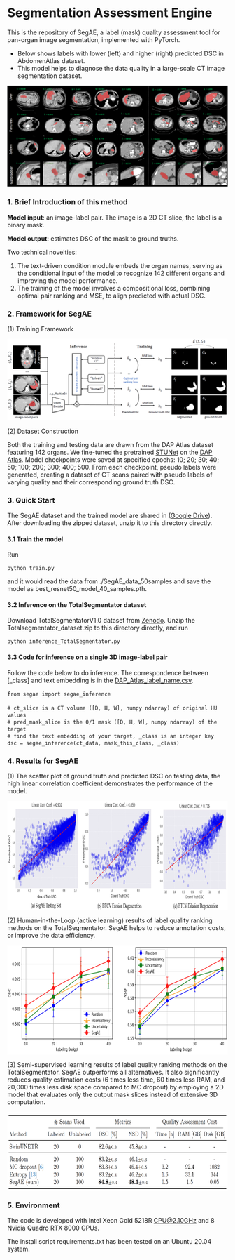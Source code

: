 # Segmentation Assessment Engine
This is the repository of SegAE, a label (mask) quality assessment tool for pan-organ image segmentation, implemented with PyTorch. 
- Below shows labels with lower (left) and higher (right) predicted DSC in AbdomenAtlas dataset. 
- This model helps to diagnose the data quality in a large-scale CT image segmentation dataset.

![Illustration of Mask Quality Analysis on AbdomenAtlas](./figs/good_vs_bad.jpg)

### 1. Brief Introduction of this method

**Model input**: an image-label pair. The image is a 2D CT slice, the label is a binary mask.

**Model output**: estimates DSC of the mask to ground truths.

Two technical novelties:

1. The text-driven condition module embeds the organ names, serving as the conditional input of the model to recognize 142 different organs and improving the model performance.
2. The training of the model involves a compositional loss, combining optimal pair ranking and MSE, to align predicted with actual DSC.

### 2. Framework for SegAE

(1) Training Framework

![Framework](./figs/framework.jpg)

(2) Dataset Construction

Both the training and testing data are drawn from the DAP Atlas dataset featuring 142 organs. We fine-tuned the pretrained [STUNet](https://github.com/uni-medical/STU-Net) on the [DAP Atlas](https://github.com/alexanderjaus/AtlasDataset). Model checkpoints were saved at specified epochs: 10; 20; 30; 40; 50; 100; 200; 300; 400; 500. From each checkpoint, pseudo labels were generated, creating a dataset of CT scans paired with pseudo labels of varying quality and their corresponding ground truth DSC.

### 3. Quick Start

The SegAE dataset and the trained model are shared in ([Google Drive](https://drive.google.com/drive/folders/1bMDSVSDB3Qv-6IhMaFloVdXZ52QP2V9X?usp=sharing)). After downloading the zipped dataset, unzip it to this directory directly.

#### 3.1 Train the model

Run

```
python train.py
```

and it would read the data from ./SegAE_data_50samples and save the model as best_resnet50_model_40_samples.pth.

#### 3.2 Inference on the TotalSegmentator dataset

Download TotalSegmentatorV1.0 dataset from [Zenodo](https://zenodo.org/records/6802614). Unzip the Totalsegmentator_dataset.zip to this directory directly, and run

```
python inference_TotalSegmentator.py
```

#### 3.3 Code for inference on a single 3D image-label pair

Follow the code below to do inference. The correspondence between \[_class\] and text embedding is in the [DAP_Atlas_label_name.csv](./DAP_Atlas_label_name.csv).

```
from segae import segae_inference

# ct_slice is a CT volume ([D, H, W], numpy ndarray) of original HU values
# pred_mask_slice is the 0/1 mask ([D, H, W], numpy ndarray) of the target
# find the text embedding of your target, _class is an integer key
dsc = segae_inference(ct_data, mask_this_class, _class)
```


### 4. Results for SegAE

(1) The scatter plot of ground truth and predicted DSC on testing data, the high linear correlation coefficient demonstrates the performance of the model. 

<img src="./figs/scatter plot.jpg" width = "800" height = "250" alt="The predicted DSC vs GT DSC" align=center />

(2) Human-in-the-Loop (active learning) results of label quality ranking methods on the TotalSegmentator. SegAE helps to reduce annotation costs, or improve the data efficiency.

<img src="./figs/active_learning.jpg" width = "800" height = "250" alt="Active Learning" align=center />

(3) Semi-supervised learning results of label quality ranking methods on the TotalSegmentator. SegAE outperforms all alternatives. It also significantly reduces quality estimation costs (6 times less time, 60 times less RAM, and 20,000 times less disk space compared to MC dropout) by employing a 2D model that evaluates only the output mask slices instead of extensive 3D computation.

<img src="./figs/semi-supervised learning.jpg" width = "800" height = "180" alt="Semi-Supervised Learning" align=center />

### 5. Environment

The code is developed with Intel Xeon Gold 5218R CPU@2.10GHz and 8 Nvidia Quadro RTX 8000 GPUs.

The install script requirements.txt has been tested on an Ubuntu 20.04 system.














